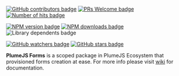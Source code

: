 [![GitHub contributors badge](https://img.shields.io/github/contributors/kiranmantha/plumejs-forms?color=blue)](https://GitHub.com/KiranMantha/plumejs-forms/graphs/contributors/)
[![PRs Welcome badge](https://img.shields.io/badge/PRs-welcome-blue.svg)](https://GitHub.com/KiranMantha/plumejs-forms/pulls)
[![Number of hits badge](https://img.shields.io/endpoint?url=https%3A%2F%2Fhits.dwyl.com%2Fkiranmantha%2Fplumejs-forms.json&label=hits&color=blue)](https://hits.dwyl.com/KiranMantha/plumejs-forms)

[![NPM version badge](https://img.shields.io/npm/v/@plumejs/forms)](https://www.npmjs.com/package/@plumejs/forms)
[![NPM downloads badge](https://img.shields.io/npm/dw/%40plumejs/forms?color=blue)](https://www.npmjs.com/package/@plumejs/forms)
![Library dependents badge](https://img.shields.io/librariesio/dependents/npm/%40plumejs/forms?color=blue)

[![GitHub watchers badge](https://img.shields.io/github/watchers/kiranmantha/plumejs-forms?style=social)](https://github.com/kiranmantha/plumejs-forms/watchers)
[![GitHub stars badge](https://img.shields.io/github/stars/kiranmantha/plumejs-forms.svg?style=social&label=Star&maxAge=2592000)](https://GitHub.com/kiranmantha/plumejs-forms/stargazers/)

**PlumeJS Forms** is a scoped package in PlumeJS Ecosystem that provisioned forms creation at ease. For more info please visit [wiki](https://github.com/KiranMantha/plumejs-forms/wiki) for documentation.
